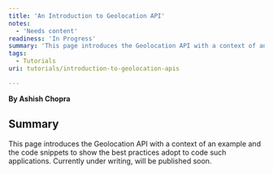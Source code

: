 ```yaml
---
title: 'An Introduction to Geolocation API'
notes:
  - 'Needs content'
readiness: 'In Progress'
summary: 'This page introduces the Geolocation API with a context of an example and the code snippets to show the best practices adopt to code such applications. Currently under writing, will be published soon.'
tags:
  - Tutorials
uri: tutorials/introduction-to-geolocation-apis

---
```

**By Ashish Chopra**

## Summary

This page introduces the Geolocation API with a context of an example and the code snippets to show the best practices adopt to code such applications. Currently under writing, will be published soon.

